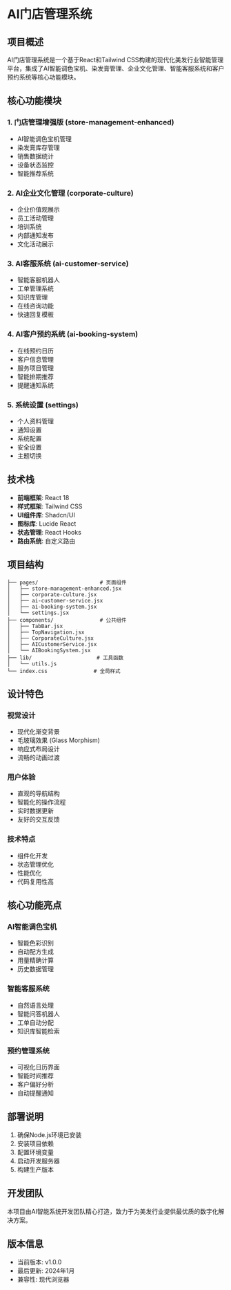 
# AI门店管理系统

## 项目概述

AI门店管理系统是一个基于React和Tailwind CSS构建的现代化美发行业智能管理平台，集成了AI智能调色宝机、染发膏管理、企业文化管理、智能客服系统和客户预约系统等核心功能模块。

## 核心功能模块

### 1. 门店管理增强版 (store-management-enhanced)
- AI智能调色宝机管理
- 染发膏库存管理
- 销售数据统计
- 设备状态监控
- 智能推荐系统

### 2. AI企业文化管理 (corporate-culture)
- 企业价值观展示
- 员工活动管理
- 培训系统
- 内部通知发布
- 文化活动展示

### 3. AI客服系统 (ai-customer-service)
- 智能客服机器人
- 工单管理系统
- 知识库管理
- 在线咨询功能
- 快速回复模板

### 4. AI客户预约系统 (ai-booking-system)
- 在线预约日历
- 客户信息管理
- 服务项目管理
- 智能排期推荐
- 提醒通知系统

### 5. 系统设置 (settings)
- 个人资料管理
- 通知设置
- 系统配置
- 安全设置
- 主题切换

## 技术栈

- **前端框架**: React 18
- **样式框架**: Tailwind CSS
- **UI组件库**: Shadcn/UI
- **图标库**: Lucide React
- **状态管理**: React Hooks
- **路由系统**: 自定义路由

## 项目结构

```
├── pages/                    # 页面组件
│   ├── store-management-enhanced.jsx
│   ├── corporate-culture.jsx
│   ├── ai-customer-service.jsx
│   ├── ai-booking-system.jsx
│   └── settings.jsx
├── components/               # 公共组件
│   ├── TabBar.jsx
│   ├── TopNavigation.jsx
│   ├── CorporateCulture.jsx
│   ├── AICustomerService.jsx
│   └── AIBookingSystem.jsx
├── lib/                     # 工具函数
│   └── utils.js
└── index.css               # 全局样式
```

## 设计特色

### 视觉设计
- 现代化渐变背景
- 毛玻璃效果 (Glass Morphism)
- 响应式布局设计
- 流畅的动画过渡

### 用户体验
- 直观的导航结构
- 智能化的操作流程
- 实时数据更新
- 友好的交互反馈

### 技术特点
- 组件化开发
- 状态管理优化
- 性能优化
- 代码复用性高

## 核心功能亮点

### AI智能调色宝机
- 智能色彩识别
- 自动配方生成
- 用量精确计算
- 历史数据管理

### 智能客服系统
- 自然语言处理
- 智能问答机器人
- 工单自动分配
- 知识库智能检索

### 预约管理系统
- 可视化日历界面
- 智能时间推荐
- 客户偏好分析
- 自动提醒通知

## 部署说明

1. 确保Node.js环境已安装
2. 安装项目依赖
3. 配置环境变量
4. 启动开发服务器
5. 构建生产版本

## 开发团队

本项目由AI智能系统开发团队精心打造，致力于为美发行业提供最优质的数字化解决方案。

## 版本信息

- 当前版本: v1.0.0
- 最后更新: 2024年1月
- 兼容性: 现代浏览器
